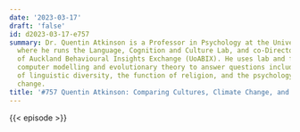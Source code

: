 ```yaml
---
date: '2023-03-17'
draft: 'false'
id: d2023-03-17-e757
summary: Dr. Quentin Atkinson is a Professor in Psychology at the University of Auckland,
  where he runs the Language, Cognition and Culture Lab, and co-Director of the University
  of Auckland Behavioural Insights Exchange (UoABIX). He uses lab and field experiments,
  computer modelling and evolutionary theory to answer questions including the origins
  of linguistic diversity, the function of religion, and the psychology of climate
  change.
title: '#757 Quentin Atkinson: Comparing Cultures, Climate Change, and Religion'
---
```

{{< episode >}}
